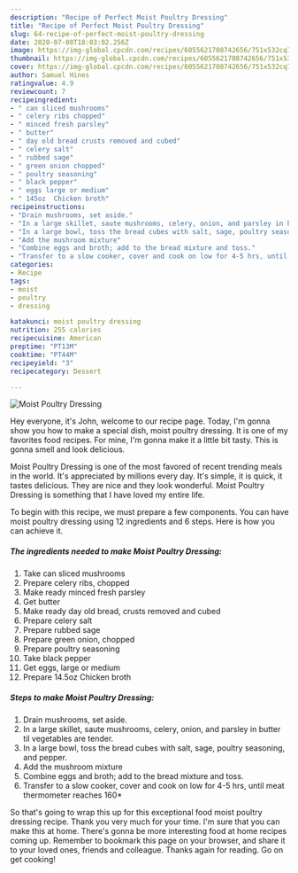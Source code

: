 ```yaml
---
description: "Recipe of Perfect Moist Poultry Dressing"
title: "Recipe of Perfect Moist Poultry Dressing"
slug: 64-recipe-of-perfect-moist-poultry-dressing
date: 2020-07-08T18:03:02.256Z
image: https://img-global.cpcdn.com/recipes/6055621708742656/751x532cq70/moist-poultry-dressing-recipe-main-photo.jpg
thumbnail: https://img-global.cpcdn.com/recipes/6055621708742656/751x532cq70/moist-poultry-dressing-recipe-main-photo.jpg
cover: https://img-global.cpcdn.com/recipes/6055621708742656/751x532cq70/moist-poultry-dressing-recipe-main-photo.jpg
author: Samuel Hines
ratingvalue: 4.9
reviewcount: 7
recipeingredient:
- " can sliced mushrooms"
- " celery ribs chopped"
- " minced fresh parsley"
- " butter"
- " day old bread crusts removed and cubed"
- " celery salt"
- " rubbed sage"
- " green onion chopped"
- " poultry seasoning"
- " black pepper"
- " eggs large or medium"
- " 145oz  Chicken broth"
recipeinstructions:
- "Drain mushrooms, set aside."
- "In a large skillet, saute mushrooms, celery, onion, and parsley in butter til vegetables are tender."
- "In a large bowl, toss the bread cubes with salt, sage, poultry seasoning, and pepper."
- "Add the mushroom mixture"
- "Combine eggs and broth; add to the bread mixture and toss."
- "Transfer to a slow cooker, cover and cook on low for 4-5 hrs, until meat thermometer reaches 160*"
categories:
- Recipe
tags:
- moist
- poultry
- dressing

katakunci: moist poultry dressing 
nutrition: 255 calories
recipecuisine: American
preptime: "PT13M"
cooktime: "PT44M"
recipeyield: "3"
recipecategory: Dessert

---
```



![Moist Poultry Dressing](https://img-global.cpcdn.com/recipes/6055621708742656/751x532cq70/moist-poultry-dressing-recipe-main-photo.jpg)

Hey everyone, it's John, welcome to our recipe page. Today, I'm gonna show you how to make a special dish, moist poultry dressing. It is one of my favorites food recipes. For mine, I'm gonna make it a little bit tasty. This is gonna smell and look delicious.



Moist Poultry Dressing is one of the most favored of recent trending meals in the world. It's appreciated by millions every day. It's simple, it is quick, it tastes delicious. They are nice and they look wonderful. Moist Poultry Dressing is something that I have loved my entire life.


To begin with this recipe, we must prepare a few components. You can have moist poultry dressing using 12 ingredients and 6 steps. Here is how you can achieve it.

<!--inarticleads1-->

##### The ingredients needed to make Moist Poultry Dressing:

1. Take  can sliced mushrooms
1. Prepare  celery ribs, chopped
1. Make ready  minced fresh parsley
1. Get  butter
1. Make ready  day old bread, crusts removed and cubed
1. Prepare  celery salt
1. Prepare  rubbed sage
1. Prepare  green onion, chopped
1. Prepare  poultry seasoning
1. Take  black pepper
1. Get  eggs, large or medium
1. Prepare  14.5oz  Chicken broth




<!--inarticleads2-->

##### Steps to make Moist Poultry Dressing:

1. Drain mushrooms, set aside.
1. In a large skillet, saute mushrooms, celery, onion, and parsley in butter til vegetables are tender.
1. In a large bowl, toss the bread cubes with salt, sage, poultry seasoning, and pepper.
1. Add the mushroom mixture
1. Combine eggs and broth; add to the bread mixture and toss.
1. Transfer to a slow cooker, cover and cook on low for 4-5 hrs, until meat thermometer reaches 160*




So that's going to wrap this up for this exceptional food moist poultry dressing recipe. Thank you very much for your time. I'm sure that you can make this at home. There's gonna be more interesting food at home recipes coming up. Remember to bookmark this page on your browser, and share it to your loved ones, friends and colleague. Thanks again for reading. Go on get cooking!
